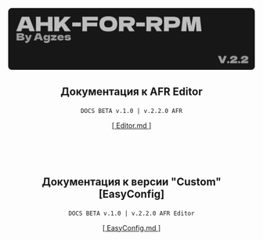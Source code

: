 <img src="../!ReadME/Header.png" alt="image" width="1000">

<div align="center">
    <h2>
    Документация к AFR Editor
    </h2>

    DOCS BETA v.1.0 | v.2.2.0 AFR
[[ Editor.md ]](Editor.md)
  
</div>

<br><br><br>

<div align="center">
    <h2>
    Документация к версии "Custom" [EasyConfig]
    </h2>

    DOCS BETA v.1.0 | v.2.2.0 AFR Editor
[[ EasyConfig.md ]](EasyConfig.md)
</div>
